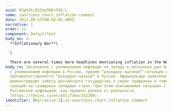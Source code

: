 ```yaml
---
uuid: KSgh2kjQ3Imp5HEvSSO-L
name: sanctions_chart_inflation comment
date: 2022-09-23T00:02:05.500Z
narrative: 1
order: 11
component: DefaultText
body_en: >-
  **Inflationary War**\

  \

  There are several times more headlines mentioning inflation in the West than in Russia, with the "record high" situation in the world being contrasted with the "record low" one in Russia. Official statements in the media demonstrate the Russian state's concern for its citizens and the heavy burden of sanctions on the citizens of Western countries. At the same time, the described situation with Russian inflation is usually far from reality (https://theins.ru/en/antifake/252360).
body_ru: Заголовков с упоминанием инфляции на Западе в несколько раз больше, чем
  с упоминанием инфляции в России, причем “рекордно высокая” ситуация в мире
  противопоставляется “рекордно низкой” в России. Официальные заявления в медиа
  демонстрируют заботу российского государства о своих гражданах и тяжелое бремя
  санкций на гражданах западных стран. При этом описываемая ситуация с
  Российской инфляцией, как правило далека от реальности
  (https://theins.ru/en/antifake/252360).
identifier: [Narrative:1]-11-sanctions_chart_inflation comment
---
```

